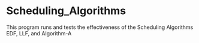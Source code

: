 # Scheduling_Algorithms
This program runs and tests the effectiveness of the Scheduling Algorithms EDF, LLF, and Algorithm-A

